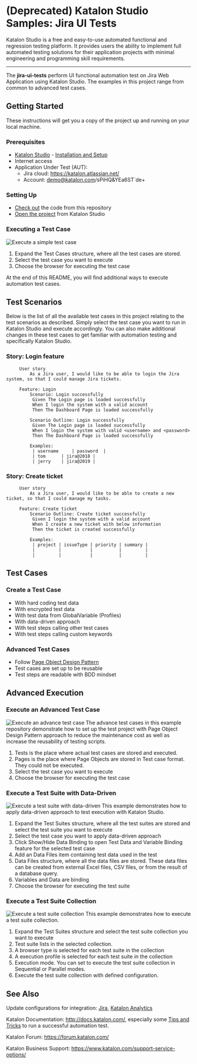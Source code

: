 # (Deprecated) Katalon Studio Samples: Jira UI Tests
Katalon Studio is a free and easy-to-use automated functional and regression testing platform. It provides users the ability to implement full automated testing solutions for their application projects with minimal engineering and programming skill requirements.
______
The **jira-ui-tests** perform UI functional automation test on Jira Web Application using Katalon Studio. The examples in this project range from common to advanced test cases.
## Getting Started
These instructions will get you a copy of the project up and running on your local machine.
### Prerequisites
- [Katalon Studio](https://www.katalon.com/) - [Installation and Setup](https://docs.katalon.com/x/HwAM)
- Internet access
- Application Under Test (AUT):
     + Jira cloud: https://katalon.atlassian.net/
     + Account: demo@katalon.com/sPiHQ&YEa6ST`de+
### Setting Up
- [Check out](https://git-scm.com/book/en/v2/Git-Basics-Getting-a-Git-Repository) the code from this repository
- [Open the project](https://docs.katalon.com//display/KD/Manage+Test+Project) from Katalon Studio
### Executing a Test Case
![Execute a simple test case](https://github.com/katalon-studio-samples/jira-ui-tests/blob/master/Tutorials/Figures/Execute%20a%20simple%20test%20case.png?raw=true)
1. Expand the Test Cases structure, where all the test cases are stored.
2. Select the test case you want to execute
3. Choose the browser for executing the test case

At the end of this README, you will find additional ways to execute automation test cases. 
## Test Scenarios
Below is the list of all the available test cases in this project relating to the test scenarios as described. Simply select the test case you want to run in Katalon Studio and execute accordingly. You can also make additional changes in these test cases to get familiar with automation testing and specifically Katalon Studio. 
### Story: Login feature
```Gherkin     
     User story
         As a Jira user, I would like to be able to login the Jira system, so that I could manage Jira tickets.
     
     Feature: Login 
         Scenario: Login successfully
          Given The Login page is loaded successfully
          When I login the system with a valid account
          Then The Dashboard Page is loaded successfully

         Scenario Outline: Login successfully
          Given The Login page is loaded successfully
          When I login the system with valid <username> and <password>
          Then The Dashboard Page is loaded successfully
         
         Examples:
          | username     | password  |
          |	tom      | jira@2018 |
          |	jerry    | jira@2019 |
 ```         
### Story: Create ticket
```Gherkin     
     User story
         As a Jira user, I would like to be able to create a new ticket, so that I could manage my tasks.

     Feature: Create ticket
         Scenario Outline: Create ticket successfully
          Given I login the system with a valid account
          When I create a new ticket with below information
          Then the ticket is created successfully
         
         Examples:
          | project | issueType | priority | summary |
          |         |           |          |         |
          |         |           |          |         |
```

## Test Cases
### Create a Test Case 
- With hard coding test data
- With encrypted test data
- With test data from GlobalVariable (Profiles)
- With data-driven approach
- With test steps calling other test cases
- With test steps calling custom keywords

### Advanced Test Cases
- Follow [Page Object Design Pattern](https://www.seleniumhq.org/docs/06_test_design_considerations.jsp#page-object-design-pattern) 
- Test cases are set up to be reusable
- Test steps are readable with BDD mindset
## Advanced Execution 
### Execute an Advanced Test Case
 ![Execute an advance test case](https://github.com/katalon-studio-samples/jira-ui-tests/blob/master/Tutorials/Figures/Execute%20an%20advance%20test%20case.png?raw=true)
 The advance test cases in this example repository demonstrate how to set up the test project with Page Object Design Pattern approach to reduce the maintenance cost as well as increase the reusability of testing scripts.
1. Tests is the place where actual test cases are stored and executed.
2. Pages is the place where Page Objects are stored in Test case format. They could not be executed.
3. Select the test case you want to execute
4. Choose the browser for executing the test case
 
 ### Execute a Test Suite with Data-Driven
 ![Execute a test suite with data-driven](https://github.com/katalon-studio-samples/jira-ui-tests/blob/master/Tutorials/Figures/Execute%20a%20test%20suite%20with%20data-driven.png?raw=true)
 This example demonstrates how to apply data-driven approach to test execution with Katalon Studio. 
1. Expand the Test Suites structure, where all the test suites are stored and select the test suite you want to execute
2. Select the test case you want to apply data-driven approach
3. Click Show/Hide Data Binding to open Test Data and Variable Binding feature for the selected test case
4. Add an Data Files item containing test data used in the test
5. Data Files structure, where all the data files are stored. These data files can be created from external Excel files, CSV files, or from the result of a database query.
6. Variables and Data are binding
7. Choose the browser for executing the test suite
 
 ### Execute a Test Suite Collection
 ![Execute a test suite collection](https://github.com/katalon-studio-samples/jira-ui-tests/blob/master/Tutorials/Figures/Execute%20a%20test%20suite%20collection.png?raw=true)
 This example demonstrates how to execute a test suite collection.
1. Expand the Test Suites structure and select the test suite collection you want to execute
2. Test suite lists in the selected collection. 
3. A browser type is selected for each test suite in the collection
4. A execution profile is selected for each test suite in the collection
5. Execution mode. You can set to execute the test suite collection in Sequential or Parallel modes.
6. Execute the test suite collection with defined configuration.
 
## See Also
Update configurations for integration: [Jira](https://docs.katalon.com/x/7oEw), [Katalon Analytics](https://docs.katalon.com/x/KRhO)

Katalon Documentation: http://docs.katalon.com/, especially some [Tips and Tricks](https://docs.katalon.com/x/PgXR) to run a successful automation test. 

Katalon Forum: https://forum.katalon.com/

Katalon Business Support: https://www.katalon.com/support-service-options/
